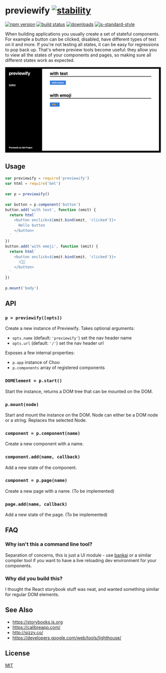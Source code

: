 # previewify [![stability][0]][1]
[![npm version][2]][3] [![build status][4]][5]
[![downloads][8]][9] [![js-standard-style][10]][11]

When building applications you usually create a set of stateful components. For
example a button can be clicked, disabled, have different types of text on it
and more. If you're not testing all states, it can be easy for regressions to
pop back up. That's where preview tools become useful: they allow you to view
all the states of your components and pages, so making sure all different
states work as expected.

![screenshot](./assets/screenshot.png)

## Usage
```js
var previewify = require('previewify')
var html = require('bel')

var p = previewify()

var button = p.component('button')
button.add('with text', function (emit) {
  return html`
    <button onclick=${emit.bind(emit, 'clicked')}>
      Hello button
    </button>
  `
})
button.add('with emoji', function (emit) {
  return html`
    <button onclick=${emit.bind(emit, 'clicked')}>
      ✌️🙆🌿
    </button>
  `
})

p.mount('body')
```

## API
### `p = previewify([opts])`
Create a new instance of Previewify. Takes optional arguments:
- `opts.name` (default: `'previewify'`) set the nav header name
- `opts.url` (default: `'/'`) set the nav header url

Exposes a few internal properties:
- `p.app` instance of Choo
- `p.components` array of registered components

### `DOMElement = p.start()`
Start the instance, returns a DOM tree that can be mounted on the DOM.

### `p.mount(node)`
Start and mount the instance on the DOM. Node can either be a DOM node or a
string. Replaces the selected Node.

### `component = p.component(name)`
Create a new component with a name.

### `component.add(name, callback)`
Add a new state of the component.

### `component = p.page(name)`
Create a new page with a name. (To be implemented)

### `page.add(name, callback)`
Add a new state of the page. (To be implemented)

## FAQ
### Why isn't this a command line tool?
Separation of concerns, this is just a UI module - use
[bankai](https://github.com/yoshuawuyts/bankai) or a similar compiler tool if
you want to have a live reloading dev environment for your components.

### Why did you build this?
I thought the React storybook stuff was neat, and wanted something similar for
regular DOM elements.

## See Also
- https://storybooks.js.org
- https://calibreapp.com/
- http://sizzy.co/
- https://developers.google.com/web/tools/lighthouse/

## License
[MIT](https://tldrlegal.com/license/mit-license)

[0]: https://img.shields.io/badge/stability-experimental-orange.svg?style=flat-square
[1]: https://nodejs.org/api/documentation.html#documentation_stability_index
[2]: https://img.shields.io/npm/v/previewify.svg?style=flat-square
[3]: https://npmjs.org/package/previewify
[4]: https://img.shields.io/travis/yoshuawuyts/previewify/master.svg?style=flat-square
[5]: https://travis-ci.org/yoshuawuyts/previewify
[6]: https://img.shields.io/codecov/c/github/yoshuawuyts/previewify/master.svg?style=flat-square
[7]: https://codecov.io/github/yoshuawuyts/previewify
[8]: http://img.shields.io/npm/dm/previewify.svg?style=flat-square
[9]: https://npmjs.org/package/previewify
[10]: https://img.shields.io/badge/code%20style-standard-brightgreen.svg?style=flat-square
[11]: https://github.com/feross/standard
